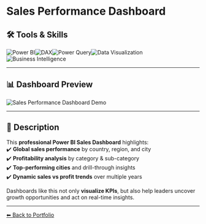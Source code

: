 # Sales Performance Dashboard  

## 🛠 Tools & Skills  
![Power BI](https://img.shields.io/badge/Power%20BI-F2C811?style=for-the-badge&logo=powerbi&logoColor=black)![DAX](https://img.shields.io/badge/DAX-0078D4?style=for-the-badge&logo=microsoft&logoColor=white)![Power Query](https://img.shields.io/badge/Power%20Query-217346?style=for-the-badge&logo=microsoft-excel&logoColor=white)![Data Visualization](https://img.shields.io/badge/Data%20Visualization-00BFFF?style=for-the-badge&logo=databricks&logoColor=white)![Business Intelligence](https://img.shields.io/badge/Business%20Intelligence-FF6F00?style=for-the-badge&logo=apache-superset&logoColor=white)  

---

## 📊 Dashboard Preview  
![Sales Performance Dashboard Demo](./images/SalesGif.gif)  

---

## 📌 Description  


This **professional Power BI Sales Dashboard** highlights:  
✔️ **Global sales performance** by country, region, and city  
✔️ **Profitability analysis** by category & sub-category  
✔️ **Top-performing cities** and drill-through insights  
✔️ **Dynamic sales vs profit trends** over multiple years  


Dashboards like this not only **visualize KPIs**, but also help leaders uncover growth opportunities and act on real-time insights.  

---

[⬅ Back to Portfolio](../README.md)  
